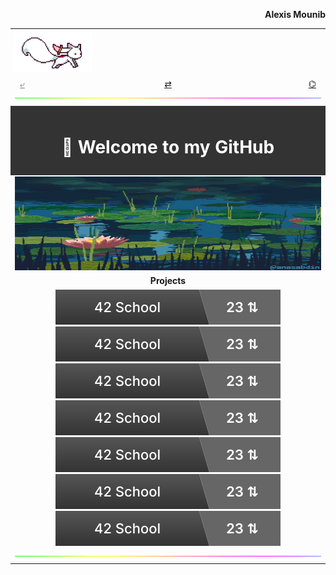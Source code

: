<p align="right"><b>Alexis Mounib</b></p>
<table align="center" width="100%"">
  <!--------------------------->
  <!-- Icon                  -->
  <!--------------------------->
  <tr>
    <td colspan=" 3" align="left" style="padding:5px;">
		<img src="https://raw.githubusercontent.com/zoyern/zoyern/main/assets/images/icon.gif" height="64">
		</td>
		</tr>
		<!--------------------------->
		<!-- Navbar                -->
		<!--------------------------->
		<tr>
			<td align="left" width="33%">
				<a href="https://github.com/zoyern/zoyern/tree/main" style="
        padding: 4px 8px;
        border-radius: 2px;
        width: 60px;
        height: 30px;
        text-align: center;
        color:gray;" ">⤶</a>
    </td>
    <td align="center" width="33%">
					<a href="https://github.com/zoyern?tab=repositories" style="
        padding: 4px 8px;
        border-radius: 2px;
        width: 60px;
        height: 30px;
        text-align: center;
      ">⇄</a>
			</td>
			<td align="right" width="33%">
				<a href="https://github.com/zoyern" style="
        padding: 4px 8px;
        border-radius: 2px;
        width: 60px;
        height: 30px;
        text-align: center;
      ">⌬</a>
			</td>
		</tr>
		<!-- Séparateur -->
		<tr>
			<td colspan="3">
				<img src="https://raw.githubusercontent.com/zoyern/zoyern/main/assets/images/sep.gif" width="100%" height="10">
			</td>
		</tr>
		<!--------------------------->
		<!-- Welcome message       -->
		<!--------------------------->
		<tr>
			<td colspan="3" align="center" bgcolor="#333" style="color: #fff; font-weight: bold; padding: 10px;">
				<h1>👋 Welcome to my GitHub </h1>
			</td>
		</tr>
		<!--------------------------->
		<!-- Banner                -->
		<!--------------------------->
		<tr>
			<td colspan="3">
				<img src="https://raw.githubusercontent.com/zoyern/zoyern/main/assets/images/banner.gif" width="100%" height="150px">
			</td>
		</tr>
		<!--------------------------->
		<!-- Projets               -->
		<!--------------------------->
		<tr>
			<td align="center" colspan="3" width="100%">
				<b>Projects</b>
			</td>
		</tr>
		<tr>
			<td align="center" colspan="3" width="100%">
				<a href="https://github.com/zoyern/42_school">
					<img src="https://raw.githubusercontent.com/zoyern/zoyern/main/assets/badges/42_school_commits.svg?raw=true"
						alt="42_school ">
				</a>
				<a href="https://github.com/zoyern/42_school">
					<img src="https://raw.githubusercontent.com/zoyern/zoyern/main/assets/badges/42_school_commits.svg?raw=true"
						alt="42_school ">
				</a>
				<a href="https://github.com/zoyern/42_school">
					<img src="https://raw.githubusercontent.com/zoyern/zoyern/main/assets/badges/42_school_commits.svg?raw=true"
						alt="42_school ">
				</a>
				<a href="https://github.com/zoyern/42_school">
					<img src="https://raw.githubusercontent.com/zoyern/zoyern/main/assets/badges/42_school_commits.svg?raw=true"
						alt="42_school ">
				</a>
				<a href="https://github.com/zoyern/42_school">
					<img src="https://raw.githubusercontent.com/zoyern/zoyern/main/assets/badges/42_school_commits.svg?raw=true"
						alt="42_school ">
				</a>
				<a href="https://github.com/zoyern/42_school">
					<img src="https://raw.githubusercontent.com/zoyern/zoyern/main/assets/badges/42_school_commits.svg?raw=true"
						alt="42_school ">
				</a>
				<a href="https://github.com/zoyern/42_school">
					<img src="https://raw.githubusercontent.com/zoyern/zoyern/main/assets/badges/42_school_commits.svg?raw=true"
						alt="42_school ">
				</a>
			</td>
		</tr>
		<!-- Séparateur -->
		<tr>
			<td colspan="3">
				<img src="https://raw.githubusercontent.com/zoyern/zoyern/main/assets/images/sep.gif" width="100%" height="10">
			</td>
		</tr>
</table>
